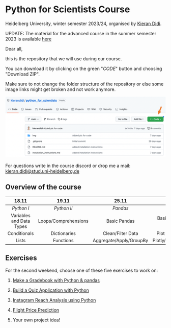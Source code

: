 # Python for Scientists Course

Heidelberg University, winter semester 2023/24, organised by [Kieran Didi](https://github.com/kierandidi).

UPDATE: The material for the advanced course in the summer semester 2023 is available [here](https://github.com/kierandidi/advanced_python_for_scientists)

Dear all, 

this is the repository that we will use during our course. 

You can download it by clicking on the green "_CODE_" button and choosing "Download ZIP".

Make sure to not change the folder structure of the repository or else some image links might get broken and not work anymore.

<div>
<img src="img/explanation_download.png" width="700"/>
</div>

For questions write in the course discord or drop me a mail: kieran.didi@stud.uni-heidelberg.de

## Overview of the course

**18.11**|**19.11**|**25.11**|**26.11**
:-----:|:-----:|:-----:|:-----:
*Python I*|*Python II*|*Pandas*|*Seaborn*
Variables and Data Types|Loops/Comprehensions|Basic Pandas|Basic Plotting/Plot Types
Conditionals|Dictionaries|Clean/Filter Data|Plot Customization
Lists|Functions|Aggregate/Apply/GroupBy| Plotly/GIFs/Animations

## Exercises

For the second weekend, choose one of these five exercises to work on:

1. [Make a Gradebook with Python & pandas](https://realpython.com/pandas-project-gradebook/#calculating-grades-with-pandas-dataframes)

2. [Build a Quiz Application with Python](https://realpython.com/python-quiz-application/#provide-multiple-choices)

3. [Instagram Reach Analysis using Python](https://thecleverprogrammer.com/2022/03/22/instagram-reach-analysis-using-python/)

4. [Flight Price Prediction](https://machinelearningprojects.net/flight-price-prediction/)

5. Your own project idea!